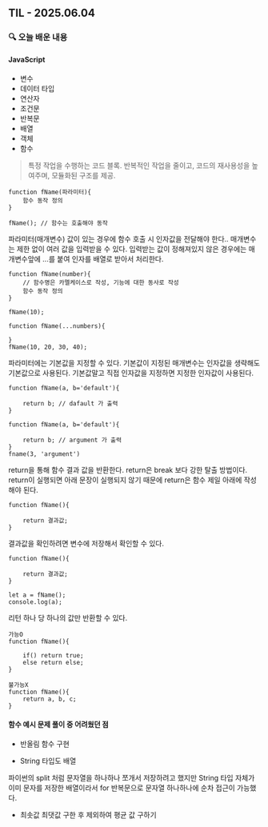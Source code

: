 ## TIL - 2025.06.04

### 🔍 오늘 배운 내용

#### JavaScript
- 변수
- 데이터 타입
- 연산자
- 조건문
- 반복문
- 배열
- 객체
- 함수
> 특정 작업을 수행하는 코드 블록. 반복적인 작업을 줄이고, 코드의 재사용성을 높여주며, 모듈화된 구조를 제공. 
```
function fName(파라미터){ 
    함수 동작 정의
}

fName(); // 함수는 호출해야 동작
```

파라미터(매개변수) 값이 있는 경우에 함수 호출 시 인자값을 전달해야 한다.. 매개변수는 제한 없이 여러 값을 입력받을 수 있다. 입력받는 값이 정해져있지 않은 경우에는 매개변수앞에 ...를 붙여 인자를 배열로 받아서 처리한다.
```
function fName(number){ 
    // 함수명은 카멜케이스로 작성, 기능에 대한 동사로 작성
    함수 동작 정의
}

fName(10);

function fName(...numbers){

}
fName(10, 20, 30, 40);
```
파라미터에는 기본값을 지정할 수 있다. 기본값이 지정된 매개변수는 인자값을 생략해도 기본값으로 사용된다. 기본값말고 직접 인자값을 지정하면 지정한 인자값이 사용된다.
```
function fName(a, b='default'){

    return b; // dafault 가 출력
}

function fName(a, b='default'){

    return b; // argument 가 출력
}
fname(3, 'argument')
```

return을 통해 함수 결과 값을 반환한다. return은 break 보다 강한 탈출 방법이다. return이 실행되면 아래 문장이 실행되지 않기 때문에 return은 함수 제일 아래에 작성해야 된다.
```
function fName(){

    return 결과값;
}
```

결과값을 확인하려면 변수에 저장해서 확인할 수 있다.
```
function fName(){

    return 결과값;
}

let a = fName();
console.log(a);
```

리턴 하나 당 하나의 값만 반환할 수 있다.
```
가능O
function fName(){

    if() return true;
    else return else;
} 

불가능X
function fName(){
    return a, b, c;
} 
```

#### 함수 예시 문제 풀이 중 어려웠던 점
- 반올림 함수 구현


- String 타입도 배열

파이썬의 split 처럼 문자열을 하나하나 쪼개서 저장하려고 했지만 String 타입 자체가 이미 문자를 저장한 배열이라서 for 반복문으로 문자열 하나하나에 순차 접근이 가능했다.

- 최솟값 최댓값 구한 후 제외하여 평균 값 구하기





